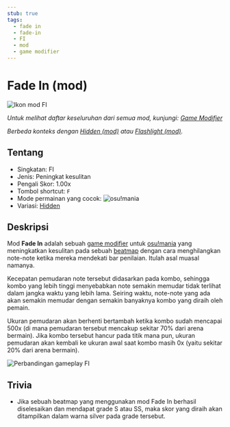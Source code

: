 ```yaml
---
stub: true
tags:
  - fade in
  - fade-in
  - FI
  - mod
  - game modifier
---
```


# Fade In (mod)

![Ikon mod FI](/wiki/shared/mods/FI.png "Ikon mod Fade In (FI)")

*Untuk melihat daftar keseluruhan dari semua mod, kunjungi: [Game Modifier](/wiki/Game_modifier)*

*Berbeda konteks dengan [Hidden (mod)](/wiki/Game_modifier/Hidden) atau [Flashlight (mod)](/wiki/Game_modifier/Flashlight).*

## Tentang

- Singkatan:  FI
- Jenis: Peningkat kesulitan
- Pengali Skor: 1.00x
- Tombol shortcut: `F`
- Mode permainan yang cocok: ![][osu!mania]
- Variasi: [Hidden](/wiki/Game_modifier/Hidden)

## Deskripsi

Mod **Fade In** adalah sebuah [game modifier](/wiki/Game_modifier) untuk [osu!mania](/wiki/Game_mode/osu!mania) yang meningkatkan kesulitan pada sebuah [beatmap](/wiki/Beatmaps) dengan cara menghilangkan note-note ketika mereka mendekati bar penilaian. Itulah asal muasal namanya.

Kecepatan pemudaran note tersebut didasarkan pada kombo, sehingga kombo yang lebih tinggi menyebabkan note semakin memudar tidak terlihat dalam jangka waktu yang lebih lama. Seiring waktu, note-note yang ada akan semakin memudar dengan semakin banyaknya kombo yang diraih oleh pemain.

Ukuran pemudaran akan berhenti bertambah ketika kombo sudah mencapai 500x (di mana pemudaran tersebut mencakup sekitar 70% dari arena bermain). Jika kombo tersebut hancur pada titik mana pun, ukuran pemudaran akan kembali ke ukuran awal saat kombo masih 0x (yaitu sekitar 20% dari arena bermain).

![Perbandingan gameplay FI](img/GM_FI2.jpg "Gameplay dengan mod Fade In saat mencapai kombo 89x (atas-kiri), kombo 313x (atas-tengah), kombo 517x (atas-kanan/bawah-kiri), dan kombo 894x (bawah-kanan)")

## Trivia

- Jika sebuah beatmap yang menggunakan mod Fade In berhasil diselesaikan dan mendapat grade S atau SS, maka skor yang diraih akan ditampilkan dalam warna silver pada grade tersebut.

[osu!mania]: /wiki/shared/mode/mania.png "osu!mania"
